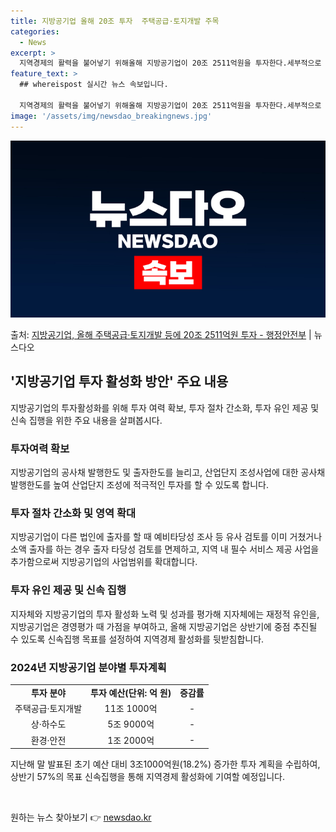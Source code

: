 ```yaml
---
title: 지방공기업 올해 20조 투자  주택공급·토지개발 주목
categories:
  - News
excerpt: >
  지역경제의 활력을 불어넣기 위해올해 지방공기업이 20조 2511억원을 투자한다.세부적으로 주택공급토지개발에 …
feature_text: >
  ## whereispost 실시간 뉴스 속보입니다.

  지역경제의 활력을 불어넣기 위해올해 지방공기업이 20조 2511억원을 투자한다.세부적으로 주택공급토지개발에 …
image: '/assets/img/newsdao_breakingnews.jpg'
---
```


![뉴스다오 속보](/assets/img/newsdao_breakingnews.jpg)

<p>출처: <a href="https://newsdao.kr/3122" rel="dofollow">지방공기업, 올해 주택공급·토지개발 등에 20조 2511억원 투자 - 행정안전부</a> | 뉴스다오</p>

<h2 data-ke-size="size26">'지방공기업 투자 활성화 방안' 주요 내용</h2>
<p data-ke-size="size16">지방공기업의 투자활성화를 위해 투자 여력 확보, 투자 절차 간소화, 투자 유인 제공 및 신속 집행을 위한 주요 내용을 살펴봅시다.</p>

<h3><b>투자여력 확보</b></h3>
<p data-ke-size="size16">지방공기업의 공사채 발행한도 및 출자한도를 늘리고, 산업단지 조성사업에 대한 공사채 발행한도를 높여 산업단지 조성에 적극적인 투자를 할 수 있도록 합니다.</p>

<h3><b>투자 절차 간소화 및 영역 확대</b></h3>
<p data-ke-size="size16">지방공기업이 다른 법인에 출자를 할 때 예비타당성 조사 등 유사 검토를 이미 거쳤거나 소액 출자를 하는 경우 출자 타당성 검토를 면제하고, 지역 내 필수 서비스 제공 사업을 추가함으로써 지방공기업의 사업범위를 확대합니다.</p>

<h3><b>투자 유인 제공 및 신속 집행</b></h3>
<p data-ke-size="size16">지자체와 지방공기업의 투자 활성화 노력 및 성과를 평가해 지자체에는 재정적 유인을, 지방공기업은 경영평가 때 가점을 부여하고, 올해 지방공기업은 상반기에 중점 추진될 수 있도록 신속집행 목표를 설정하여 지역경제 활성화를 뒷받침합니다.</p>

<h3><b>2024년 지방공기업 분야별 투자계획</b></h3>
<table>
  <tr>
    <td style="text-align: center; height: 17px;"><b>투자 분야</b></td>
    <td style="text-align: center; height: 17px;"><b>투자 예산(단위: 억 원)</b></td>
    <td style="text-align: center; height: 17px;"><b>증감률</b></td>
  </tr>
  <tr>
    <td style="text-align: center; height: 17px;">주택공급·토지개발</td>
    <td style="text-align: center; height: 17px;">11조 1000억</td>
    <td style="text-align: center; height: 17px;">-</td>
  </tr>
  <tr>
    <td style="text-align: center; height: 17px;">상·하수도</td>
    <td style="text-align: center; height: 17px;">5조 9000억</td>
    <td style="text-align: center; height: 17px;">-</td>
  </tr>
  <tr>
    <td style="text-align: center; height: 17px;">환경·안전</td>
    <td style="text-align: center; height: 17px;">1조 2000억</td>
    <td style="text-align: center; height: 17px;">-</td>
  </tr>
</table>
<p data-ke-size="size16">지난해 말 발표된 초기 예산 대비 3조1000억원(18.2%) 증가한 투자 계획을 수립하여, 상반기 57%의 목표 신속집행을 통해 지역경제 활성화에 기여할 예정입니다.</p>

<p data-ke-size="size16">&nbsp;</p> 

원하는 뉴스 찾아보기 👉 <a href="https://newsdao.kr" rel="dofollow">newsdao.kr</a>


